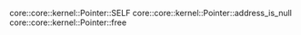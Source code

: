 core::core::kernel::Pointer::SELF
core::core::kernel::Pointer::address_is_null
core::core::kernel::Pointer::free